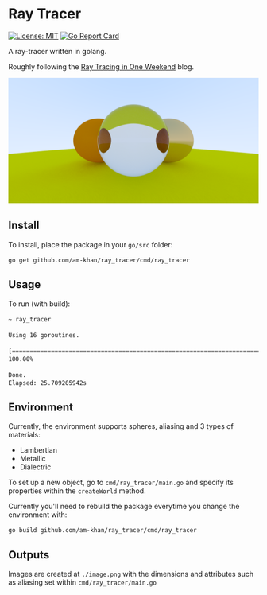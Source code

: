 # Ray Tracer

[![License: MIT](https://img.shields.io/badge/License-MIT-green.svg)](https://opensource.org/licenses/MIT)
[![Go Report Card](https://goreportcard.com/badge/github.com/am-khan/ray_tracer)](https://goreportcard.com/report/github.com/am-khan/ray_tracer)

A ray-tracer written in golang.

Roughly following the [Ray Tracing in One Weekend](https://markphelps.me/2016/03/15/writing-a-ray-tracer-in-go/) blog.

![Example Image](./assets/example_image.png)

## Install
To install, place the package in your `go/src` folder:
```shell script
go get github.com/am-khan/ray_tracer/cmd/ray_tracer
```

## Usage
To run (with build):
```shell script
~ ray_tracer

Using 16 goroutines.

[================================================================================] 100.00%

Done. 
Elapsed: 25.709205942s
```

## Environment 
Currently, the environment supports spheres, aliasing and 3 types of materials:

* Lambertian
* Metallic
* Dialectric

To set up a new object, go to `cmd/ray_tracer/main.go` and specify its properties within the `createWorld` method.

Currently you'll need to rebuild the package everytime you change the environment with:
 
 ```shell script
go build github.com/am-khan/ray_tracer/cmd/ray_tracer
```

## Outputs
Images are created at `./image.png` with the dimensions and attributes such as aliasing set within `cmd/ray_tracer/main.go` 